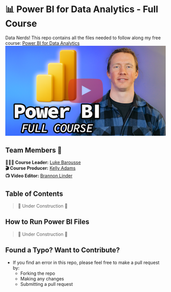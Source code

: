 # 📊 Power BI for Data Analytics - Full Course

Data Nerds! This repo contains all the files needed to follow along my free course: [Power BI for Data Analytics]()
[![Power BI for Data Analytics](/Resources/images/0_PowerBI_Thubmnail.png)]()

## Team Members 👥
**🙋🏼‍♂️ Course Leader:** [Luke Barousse](https://www.linkedin.com/in/luke-b)  
**🎬 Course Producer:** [Kelly Adams](https://www.linkedin.com/in/kellyjianadams)  
**📺 Video Editor:** [Brannon Linder](https://www.linkedin.com/in/brannonlinder)

## Table of Contents

> 🚧 Under Construction 🚧

## How to Run Power BI Files

> 🚧 Under Construction 🚧

## Found a Typo? Want to Contribute?
- If you find an error in this repo, please feel free to make a pull request by:
    - Forking the repo
    - Making any changes
    - Submitting a pull request